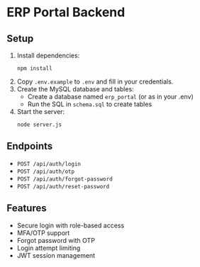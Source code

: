 # ERP Portal Backend

## Setup

1. Install dependencies:
   ```
   npm install
   ```
2. Copy `.env.example` to `.env` and fill in your credentials.
3. Create the MySQL database and tables:
   - Create a database named `erp_portal` (or as in your .env)
   - Run the SQL in `schema.sql` to create tables
4. Start the server:
   ```
   node server.js
   ```

## Endpoints

- `POST /api/auth/login`
- `POST /api/auth/otp`
- `POST /api/auth/forgot-password`
- `POST /api/auth/reset-password`

## Features

- Secure login with role-based access
- MFA/OTP support
- Forgot password with OTP
- Login attempt limiting
- JWT session management
